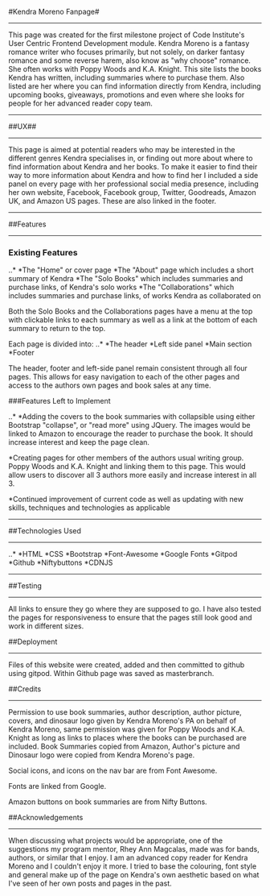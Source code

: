 #Kendra Moreno Fanpage#
___

This page was created for the first milestone project of Code Institute's User Centric Frontend Development module. Kendra Moreno is a fantasy romance writer who focuses primarily, but not solely, on darker fantasy romance and some reverse harem, also know as "why choose" romance. She often works with Poppy Woods and K.A. Knight. This site lists the books Kendra has written, including summaries where to purchase them. Also listed are her where you can find information directly from Kendra, including upcoming books, giveaways, promotions and even where she looks for people for her advanced reader copy team. 
___
##UX##
___

This page is aimed at potential readers who may be interested in the different genres Kendra specialises in, or finding out more about where to find information about Kendra and her books. To make it easier to find their way to more information about Kendra and how to find her I included a side panel on every page with her professional social media presence, including her own website, Facebook, Facebook group, Twitter, Goodreads, Amazon UK, and Amazon US pages. These are also linked in the footer. 
___
##Features
___

### Existing Features
..*
*The "Home" or cover page
*The "About" page which includes a short summary of Kendra
*The "Solo Books" which includes summaries and purchase links, of Kendra's solo works
*The "Collaborations" which includes summaries and purchase links, of works Kendra as collaborated on

Both the Solo Books and the Collaborations pages have a menu at the top with clickable links to each summary as well as a link at the bottom of each summary to return to the top. 

Each page is divided into:
..*
*The header
*Left side panel
*Main section 
*Footer

The header, footer and left-side panel remain consistent through all four pages. This allows for easy navigation to each of the other pages and access to the authors own pages and book sales at any time. 

###Features Left to Implement

..*
*Adding the covers to the book summaries with collapsible using either Bootstrap "collapse", or "read more" using JQuery. The images would be linked to Amazon to encourage the reader to purchase the book. It should increase interest and keep the page clean.

*Creating pages for other members of the authors usual writing group. Poppy Woods and K.A. Knight and linking them to this page. This would allow users to discover all 3 authors more easily and increase interest in all 3.

*Continued improvement of current code as well as updating with new skills, techniques and technologies as applicable
___
##Technologies Used
___

..*
*HTML
*CSS
*Bootstrap
*Font-Awesome
*Google Fonts
*Gitpod
*Github
*Niftybuttons
*CDNJS

___
##Testing
___

All links to ensure they go where they are supposed to go. I have also tested the pages for responsiveness to ensure that the pages still look good and work in different sizes. 


##Deployment
___

Files of this website were created, added and then committed to github using gitpod. Within Github page was saved as masterbranch.

##Credits
___

Permission to use book summaries, author description, author picture, covers, and dinosaur logo given by Kendra Moreno's PA on behalf of Kendra Moreno, same permission was given for Poppy Woods and K.A. Knight as long as links to places where the books can be purchased are included. Book Summaries copied from Amazon, Author's picture and Dinosaur logo were copied from Kendra Moreno's page. 

Social icons, and icons on the nav bar are from Font Awesome. 

Fonts are linked from Google.

Amazon buttons on book summaries are from Nifty Buttons. 


##Acknowledgements
___

When discussing what projects would be appropriate, one of the suggestions my program mentor, Rhey Ann Magcalas, made was for bands, authors, or similar that I enjoy. I am an advanced copy reader for Kendra Moreno and I couldn't enjoy it more. I tried to base the colouring, font style and general make up of the page on Kendra's own aesthetic based on what I've seen of her own posts and pages in the past. 